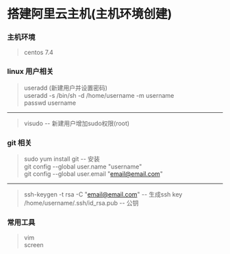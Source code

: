 # 搭建阿里云主机(主机环境创建)

### 主机环境
> centos 7.4

### linux 用户相关
> useradd (新建用户并设置密码)  
> useradd -s /bin/sh -d /home/username -m username  
> passwd username

---

> visudo -- 新建用户增加sudo权限(root)

### git 相关
> sudo yum install git -- 安装  
> git config --global user.name "username"  
> git config --global user.email "email@email.com"

---

> ssh-keygen -t rsa -C "email@email.com" -- 生成ssh key  
> /home/username/.ssh/id_rsa.pub -- 公钥

### 常用工具
> vim  
> screen  
